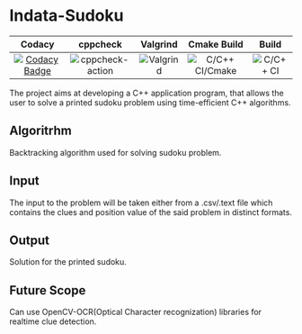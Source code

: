 # Indata-Sudoku
|Codacy|cppcheck|Valgrind|Cmake Build|Build|
|:--:|:--:|:--:|:--:|:--:|
|[![Codacy Badge](https://api.codacy.com/project/badge/Grade/213610aa532849b69616ef43cee3ad06)](https://app.codacy.com/gh/99002508/Indata-Sudoku?utm_source=github.com&utm_medium=referral&utm_content=99002508/Indata-Sudoku&utm_campaign=Badge_Grade_Settings)|![cppcheck-action](https://github.com/99002508/Indata-Sudoku/workflows/cppcheck-action/badge.svg)|![Valgrind](https://github.com/99002508/Indata-Sudoku/workflows/Valgrind/badge.svg)|![C/C++ CI/Cmake](https://github.com/99002508/Indata-Sudoku/workflows/C/C++%20CI/Cmake/badge.svg)|![C/C++ CI](https://github.com/99002508/Indata-Sudoku/workflows/C/C++%20CI/badge.svg)

The project aims at developing a C++ application program, that allows the user to solve a printed sudoku problem using time-efficient C++ algorithms.

## Algoritrhm
Backtracking algorithm used for solving sudoku problem.

## Input
The input to the problem will be taken either from a .csv/.text file which contains the clues and position 
           value of the said problem in distinct formats.
## Output
Solution for the printed sudoku.

## Future Scope
Can use OpenCV-OCR(Optical Character recognization) libraries for realtime clue detection.


  
